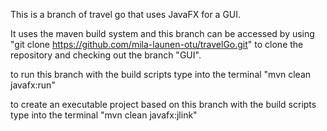 This is a branch of travel go that uses JavaFX for a GUI.

It uses the maven build system and this branch can be accessed by using "git clone https://github.com/mila-launen-otu/travelGo.git" to clone the repository and checking out the branch "GUI".

to run this branch with the build scripts type into the terminal "mvn clean javafx:run"

to create an executable project based on this branch with the build scripts type into the terminal "mvn clean javafx:jlink"
